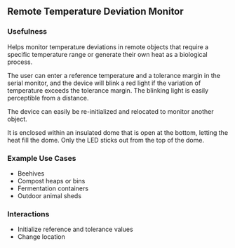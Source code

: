 ## Remote Temperature Deviation Monitor

### Usefulness

Helps monitor temperature deviations in remote objects that require a specific temperature range or generate their own heat as a biological process.

The user can enter a reference temperature and a tolerance margin in the serial monitor, and the device will blink a red light if the variation of temperature exceeds the tolerance margin. The blinking light is easily perceptible from a distance.

The device can easily be re-initialized and relocated to monitor another object.

It is enclosed within an insulated dome that is open at the bottom, letting the heat fill the dome. Only the LED sticks out from the top of the dome.

### Example Use Cases

- Beehives
- Compost heaps or bins
- Fermentation containers
- Outdoor animal sheds

### Interactions

- Initialize reference and tolerance values
- Change location